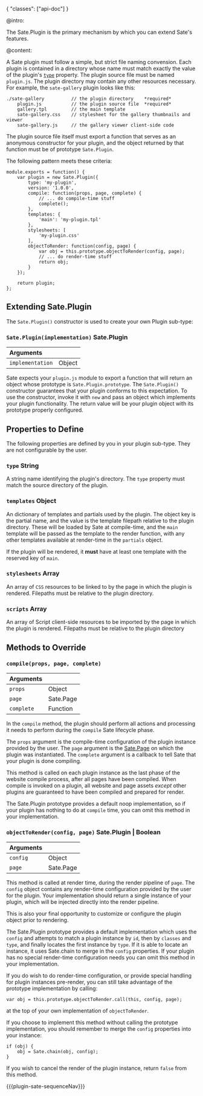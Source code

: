 {
    "classes": ["api-doc"]
}

@intro:

The Sate.Plugin is the primary mechanism by which you can extend Sate's features. 


@content:

A Sate plugin must follow a simple, but strict file naming convension. Each plugin is contained in a directory whose name must match exactly the value of the plugin's [`type`](#type) property. The plugin source file must be named `plugin.js`. The plugin directory may contain any other resources necessary. For example, the `sate-gallery` plugin looks like this:

    ./sate-gallery          // the plugin directory    *required*
        plugin.js           // the plugin source file  *required*
        gallery.tpl         // the main template
        sate-gallery.css    // stylesheet for the gallery thumbnails and viewer
        sate-gallery.js     // the gallery viewer client-side code

The plugin source file itself must export a function that serves as an anonymous constructor for your plugin, and the object returned by that function must be of prototype `Sate.Plugin`.

The following pattern meets these criteria:

    module.exports = function() {
        var plugin = new Sate.Plugin({
            type: 'my-plugin',
            version: '1.0.0',
            compile: function(props, page, complete) {
                // ... do compile-time stuff
                complete();
            },
            templates: {
                'main': 'my-plugin.tpl'
            },
            stylesheets: [
                'my-plugin.css'
            ],
            objectToRender: function(config, page) {
                var obj = this.prototype.objectToRender(config, page);
                // ... do render-time stuff
                return obj;
            }
        });

        return plugin;
    };

## Extending Sate.Plugin

The `Sate.Plugin()` constructor is used to create your own Plugin sub-type:

### <a name="constructor"></a>`Sate.Plugin(implementation)` <span class="arrow r"></span> <span class="type sate">Sate.Plugin</span>

| Arguments | |
|:-|-|
|`implementation`| <span class="type object">Object</span>|

Sate expects your `plugin.js` module to export a function that will return an object whose prototype is `Sate.Plugin.prototype`. The `Sate.Plugin()` constructor guarantees that your plugin conforms to this expectation. To use the constructor, invoke it with `new` and pass an object which implements your plugin functionality. The return value will be your plugin object with its prototype properly configured.

## Properties to Define

The following properties are defined by you in your plugin sub-type. They are not configurable by the user. 

### `type`  <span class="type string">String</span>

A string name identifying the plugin's directory. The `type` property must match the source directory of the plugin.

### `templates`  <span class="type object">Object</span>

An dictionary of templates and partials used by the plugin. The object key is the partial name, and the value is the template filepath relative to the plugin directory. These will be loaded by Sate at compile-time, and the `main` template will be passed as the template to the render function, with any other templates available at render-time in the `partials` object.

If the plugin will be rendered, it **must** have at least one template with the reserved key of `main`.

### `stylesheets`  <span class="type array">Array</span>

An array of `CSS` resources to be linked to by the page in which the plugin is rendered. Filepaths must be relative to the plugin directory.

### `scripts`  <span class="type array">Array</span>

An array of Script client-side resources to be imported by the page in which the plugin is rendered. Filepaths must be relative to the plugin directory



## Methods to Override

### <a name="compile"></a> `compile(props, page, complete)`

| Arguments | |
|:-|-|
|`props`| <span class="type object">Object</span>|
|`page`| <span class="type sate">Sate.Page</span>|
|`complete`| <span class="type function">Function</span>|

In the `compile` method, the plugin should perform all actions and processing it needs to perform during the `compile` Sate lifecycle phase. 

The `props` argument is the compile-time configuration of the plugin instance provided by the user. The `page` argument is the [Sate.Page](/sate-apis/types/page) on which the plugin was instantiated. The `complete` argument is a callback to tell Sate that your plugin is done compiling.

This method is called on each plugin instance as the last phase of the website compile process, after all pages have been compiled. When compile is invoked on a plugin, all website and page assets *except* other plugins are guaranteed to have been compiled and prepared for render.

The Sate.Plugin prototype provides a default noop implementation, so if your plugin has nothing to do at `compile` time, you can omit this method in your implementation.

### <a name="objectToRender"></a> `objectToRender(config, page)`<span class="arrow r"></span> <span class="type sate">Sate.Plugin</span> | <span class="type boolean">Boolean</span>

| Arguments | |
|:-|-|
|`config`| <span class="type object">Object</span>|
|`page`| <span class="type sate">Sate.Page</span>|

This method is called at render time, during the render pipeline of `page`. The `config` object contains any render-time configuration provided by the user for the plugin. Your implementation should return a single instance of your plugin, which will be injected directly into the render pipeline.

This is also your final opportunity to customize or configure the plugin object prior to rendering.

The Sate.Plugin prototype provides a default implementation which uses the `config` and attempts to match a plugin instance by `id`, then by `classes` and `type`, and finally locates the first instance by `type`. If it is able to locate an instance, it uses Sate.chain to merge in the `config` properties. If your plugin has no special render-time configuration needs you can omit this method in your implementation.

If you do wish to do render-time configuration, or provide special handling for plugin instances pre-render, you can still take advantage of the prototype implementation by calling:

    var obj = this.prototype.objectToRender.call(this, config, page);
    
at the top of your own implementation of `objectToRender`.

If you choose to implement this method without calling the prototype implementation, you should remember to merge the `config` properties into your instance:

    if (obj) {
        obj = Sate.chain(obj, config);
    }
    
If you wish to cancel the render of the plugin instance, return `false` from this method.


{{{plugin-sate-sequenceNav}}}

